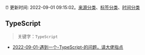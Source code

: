 :alarm_clock: 更新时间: 2022-09-01 09:15:02。[来源分类](../README.md)、[标签分类](../TAGS.md)、[时间分类](../TIMELINE.md)

## TypeScript


> 关键字：`TypeScript`



- [2022-09-01-遇到一个-TypeScript-的问题，请大佬指点](https://www.v2ex.com/t/877039) 